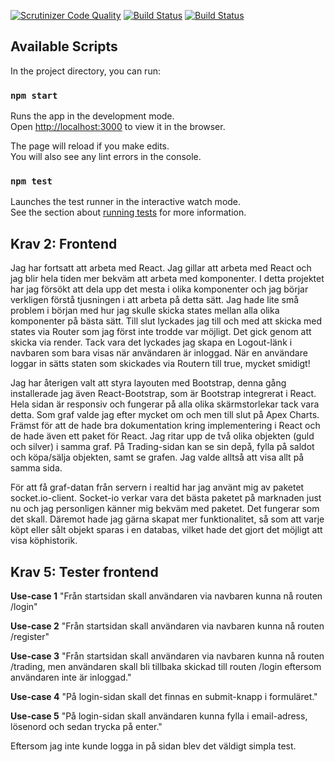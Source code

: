 [![Scrutinizer Code Quality](https://scrutinizer-ci.com/g/Blixter/Trading/badges/quality-score.png?b=master)](https://scrutinizer-ci.com/g/Blixter/Trading/?branch=master)
[![Build Status](https://scrutinizer-ci.com/g/Blixter/Trading/badges/build.png?b=master)](https://scrutinizer-ci.com/g/Blixter/Trading/build-status/master)
[![Build Status](https://travis-ci.org/Blixter/Trading.svg?branch=master)](https://travis-ci.org/Blixter/Trading)


## Available Scripts

In the project directory, you can run:

### `npm start`

Runs the app in the development mode.<br />
Open [http://localhost:3000](http://localhost:3000) to view it in the browser.

The page will reload if you make edits.<br />
You will also see any lint errors in the console.

### `npm test`

Launches the test runner in the interactive watch mode.<br />
See the section about [running tests](https://facebook.github.io/create-react-app/docs/running-tests) for more information.

## Krav 2: Frontend

Jag har fortsatt att arbeta med React. Jag gillar att arbeta med React och jag blir hela tiden mer bekväm att arbeta med komponenter. I detta projektet har jag försökt att dela upp det mesta i olika komponenter och jag börjar verkligen förstå tjusningen i att arbeta på detta sätt. Jag hade lite små problem i början med hur jag skulle skicka states mellan alla olika komponenter på bästa sätt. Till slut lyckades jag till och med att skicka med states via Router som jag först inte trodde var möjligt. Det gick genom att skicka via render. Tack vara det lyckades jag skapa en Logout-länk i navbaren som bara visas när användaren är inloggad. När en användare loggar in sätts staten som skickades via Routern till true, mycket smidigt!


Jag har återigen valt att styra layouten med Bootstrap, denna gång installerade jag även React-Bootstrap, som är Bootstrap integrerat i React. Hela sidan är responsiv och fungerar på alla olika skärmstorlekar tack vara detta.
Som graf valde jag efter mycket om och men till slut på Apex Charts. Främst för att de hade bra dokumentation kring implementering i React och de hade även ett paket för React. Jag ritar upp de två olika objekten (guld och silver) i samma graf. På Trading-sidan kan se sin depå, fylla på saldot och köpa/sälja objekten, samt se grafen. Jag valde alltså att visa allt på samma sida.


För att få graf-datan från servern i realtid har jag använt mig av paketet socket.io-client. Socket-io verkar vara det bästa paketet på marknaden just nu och jag personligen känner mig bekväm med paketet. Det fungerar som det skall. Däremot hade jag gärna skapat mer funktionalitet, så som att varje köpt eller sålt objekt sparas i en databas, vilket hade det gjort det möjligt att visa köphistorik.

## Krav 5: Tester frontend

**Use-case 1** "Från startsidan skall användaren via navbaren kunna nå routen /login"

**Use-case 2** "Från startsidan skall användaren via navbaren kunna nå routen /register"

**Use-case 3** "Från startsidan skall användaren via navbaren kunna nå routen /trading, men användaren skall bli tillbaka skickad till routen /login eftersom användaren inte är inloggad."

**Use-case 4** "På login-sidan skall det finnas en submit-knapp i formuläret."

**Use-case 5** "På login-sidan skall användaren kunna fylla i email-adress, lösenord och sedan trycka på enter."


Eftersom jag inte kunde logga in på sidan blev det väldigt simpla test.
